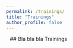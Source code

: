 ```yaml
---
permalink: /trainings/
title: "Trainings"
author_profile: false
---
```

<div style="margin: 10px">
## Bla bla bla Trainings

</div>